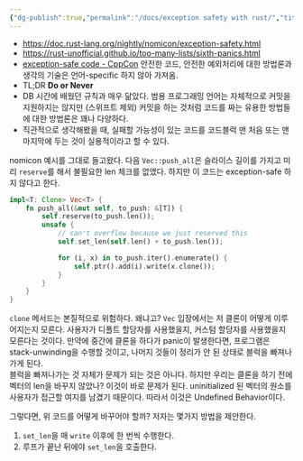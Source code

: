 ```yaml
---
{"dg-publish":true,"permalink":"/docs/exception safety with rust/","title":"exception safety with rust"}
---
```


- https://doc.rust-lang.org/nightly/nomicon/exception-safety.html
- https://rust-unofficial.github.io/too-many-lists/sixth-panics.html
- [exception-safe code - CppCon](https://youtu.be/W7fIy_54y-w) 안전한 코드, 안전한 예외처리에 대한 방법론과 생각의 기술은 언어-specific 하지 않아 가져옴. 
- TL;DR **Do or Never**
- DB 시간에 배웠던 규칙과 매우 닮았다. 범용 프로그래밍 언어는 자체적으로 커밋을 지원하지는 않지만 (스위프트 제외) 커밋을 하는 것처럼 코드를 짜는 유용한 방법들에 대한 방법론은 꽤나 다양하다.
- 직관적으로 생각해봤을 때, 실패할 가능성이 있는 코드를 코드블럭 맨 처음 또는 맨 마지막에 두는 것이 실용적이라고 할 수 있다. 

nomicon 예시를 그대로 들고왔다. 다음 `Vec::push_all`은 슬라이스 길이를 가지고 미리 `reserve`를 해서 불필요한 len 체크를 없앴다. 하지만 이 코드는 exception-safe 하지 않다고 한다. 

```rust
impl<T: Clone> Vec<T> {
    fn push_all(&mut self, to_push: &[T]) {
        self.reserve(to_push.len());
        unsafe {
            // can't overflow because we just reserved this
            self.set_len(self.len() + to_push.len());

            for (i, x) in to_push.iter().enumerate() {
                self.ptr().add(i).write(x.clone());
            }
        }
    }
}
```

`clone` 메서드는 본질적으로 위험하다. 왜냐고? `Vec` 입장에서는 저 클론이 어떻게 이루어지는지 모른다. 사용자가 디폴트 할당자를 사용했을지, 커스텀 할당자를 사용했을지 모른다는 것이다. 만약에 중간에 클론을 하다가 panic이 발생한다면, 프로그램은 stack-unwinding을 수행할 것이고, 나머지 것들이 정리가 안 된 상태로 블럭을 빠져나가게 된다.  
블럭을 빠져나가는 것 자체가 문제가 되는 것은 아니다. 하지만 우리는 클론을 하기 전에 벡터의 len을 바꾸지 않았나? 이것이 바로 문제가 된다. uninitialized 된 벡터의 원소를 사용자가 접근할 여지를 남겼기 때문이다. 따라서 이것은 Undefined Behavior이다.

그렇다면, 위 코드를 어떻게 바꾸어야 할까? 저자는 몇가지 방법을 제안한다.
1. `set_len`을 매 `write` 이후에 한 번씩 수행한다.
2. 루프가 끝난 뒤에야 `set_len`을 호출한다.
